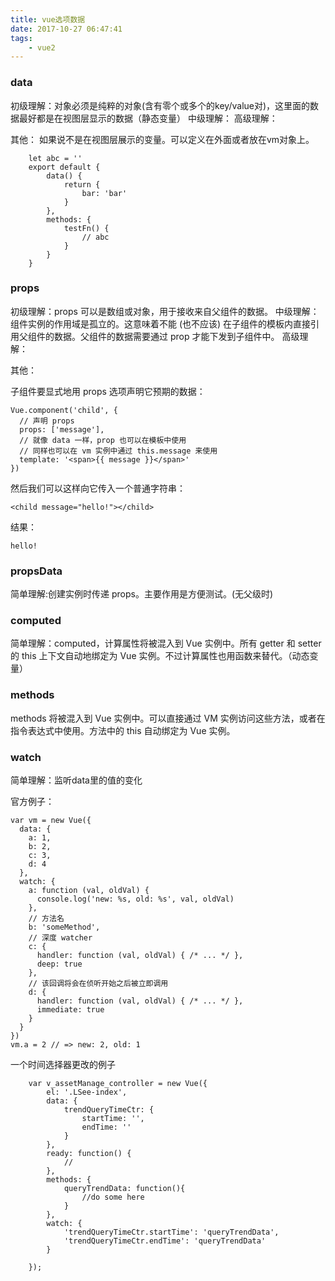 ```yaml
---
title: vue选项数据
date: 2017-10-27 06:47:41
tags:
	- vue2
---
```




### data

初级理解：对象必须是纯粹的对象(含有零个或多个的key/value对)，这里面的数据最好都是在视图层显示的数据（静态变量）
中级理解：
高级理解：

其他：
如果说不是在视图层展示的变量。可以定义在外面或者放在vm对象上。

```
    let abc = ''  
    export default {  
        data() {  
            return {  
                bar: 'bar'  
            }  
        },  
        methods: {  
            testFn() {  
                // abc  
            }  
        }  
    }  
```

### props

初级理解：props 可以是数组或对象，用于接收来自父组件的数据。
中级理解：组件实例的作用域是孤立的。这意味着不能 (也不应该) 在子组件的模板内直接引用父组件的数据。父组件的数据需要通过 prop 才能下发到子组件中。
高级理解：

其他：

子组件要显式地用 props 选项声明它预期的数据：
```
Vue.component('child', {
  // 声明 props
  props: ['message'],
  // 就像 data 一样，prop 也可以在模板中使用
  // 同样也可以在 vm 实例中通过 this.message 来使用
  template: '<span>{{ message }}</span>'
})
```
然后我们可以这样向它传入一个普通字符串：
```
<child message="hello!"></child>
```
结果：
```
hello!
```

### propsData

简单理解:创建实例时传递 props。主要作用是方便测试。(无父级时)


### computed
简单理解：computed，计算属性将被混入到 Vue 实例中。所有 getter 和 setter 的 this 上下文自动地绑定为 Vue 实例。不过计算属性也用函数来替代。（动态变量）


### methods
 methods 将被混入到 Vue 实例中。可以直接通过 VM 实例访问这些方法，或者在指令表达式中使用。方法中的 this 自动绑定为 Vue 实例。

### watch

简单理解：监听data里的值的变化

官方例子：

```
var vm = new Vue({
  data: {
    a: 1,
    b: 2,
    c: 3,
    d: 4
  },
  watch: {
    a: function (val, oldVal) {
      console.log('new: %s, old: %s', val, oldVal)
    },
    // 方法名
    b: 'someMethod',
    // 深度 watcher
    c: {
      handler: function (val, oldVal) { /* ... */ },
      deep: true
    },
    // 该回调将会在侦听开始之后被立即调用
    d: {
      handler: function (val, oldVal) { /* ... */ },
      immediate: true
    }
  }
})
vm.a = 2 // => new: 2, old: 1
```

一个时间选择器更改的例子
```
    var v_assetManage_controller = new Vue({  
        el: '.LSee-index',  
        data: {  
            trendQueryTimeCtr: {  
                startTime: '',  
                endTime: ''  
            }  
        },  
        ready: function() {  
            //  
        },  
        methods: {  
            queryTrendData: function(){  
                //do some here  
            }  
        },  
        watch: {  
            'trendQueryTimeCtr.startTime': 'queryTrendData',  
            'trendQueryTimeCtr.endTime': 'queryTrendData'  
        }  
      
    });  
```